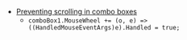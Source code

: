 

- [Preventing scrolling in combo boxes](https://stackoverflow.com/a/1883072/5932184)
  - `comboBox1.MouseWheel += (o, e) => ((HandledMouseEventArgs)e).Handled = true;`
